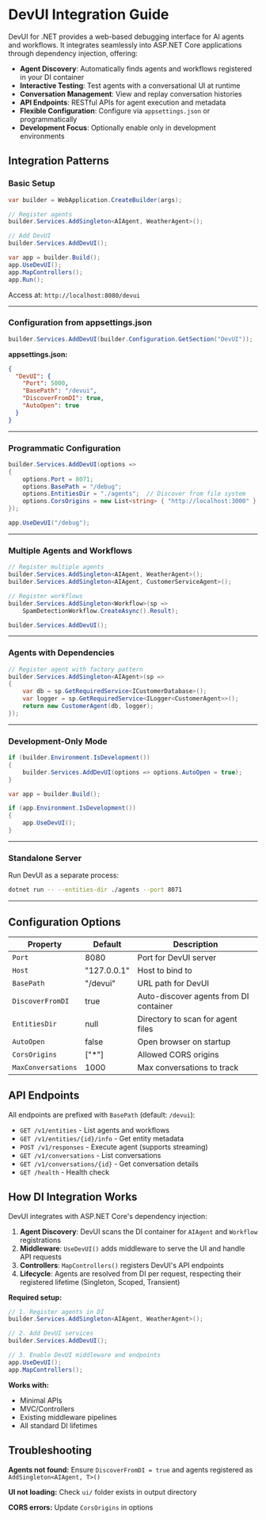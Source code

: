 # DevUI Integration Guide

DevUI for .NET provides a web-based debugging interface for AI agents and workflows. It integrates seamlessly into ASP.NET Core applications through dependency injection, offering:

- **Agent Discovery**: Automatically finds agents and workflows registered in your DI container
- **Interactive Testing**: Test agents with a conversational UI at runtime
- **Conversation Management**: View and replay conversation histories
- **API Endpoints**: RESTful APIs for agent execution and metadata
- **Flexible Configuration**: Configure via `appsettings.json` or programmatically
- **Development Focus**: Optionally enable only in development environments

## Integration Patterns

### Basic Setup

```csharp
var builder = WebApplication.CreateBuilder(args);

// Register agents
builder.Services.AddSingleton<AIAgent, WeatherAgent>();

// Add DevUI
builder.Services.AddDevUI();

var app = builder.Build();
app.UseDevUI();
app.MapControllers();
app.Run();
```

Access at: `http://localhost:8080/devui`

---

### Configuration from appsettings.json

```csharp
builder.Services.AddDevUI(builder.Configuration.GetSection("DevUI"));
```

**appsettings.json:**
```json
{
  "DevUI": {
    "Port": 5000,
    "BasePath": "/devui",
    "DiscoverFromDI": true,
    "AutoOpen": true
  }
}
```

---

### Programmatic Configuration

```csharp
builder.Services.AddDevUI(options =>
{
    options.Port = 8071;
    options.BasePath = "/debug";
    options.EntitiesDir = "./agents";  // Discover from file system
    options.CorsOrigins = new List<string> { "http://localhost:3000" };
});

app.UseDevUI("/debug");
```

---

### Multiple Agents and Workflows

```csharp
// Register multiple agents
builder.Services.AddSingleton<AIAgent, WeatherAgent>();
builder.Services.AddSingleton<AIAgent, CustomerServiceAgent>();

// Register workflows
builder.Services.AddSingleton<Workflow>(sp =>
    SpamDetectionWorkflow.CreateAsync().Result);

builder.Services.AddDevUI();
```

---

### Agents with Dependencies

```csharp
// Register agent with factory pattern
builder.Services.AddSingleton<AIAgent>(sp =>
{
    var db = sp.GetRequiredService<ICustomerDatabase>();
    var logger = sp.GetRequiredService<ILogger<CustomerAgent>>();
    return new CustomerAgent(db, logger);
});
```

---

### Development-Only Mode

```csharp
if (builder.Environment.IsDevelopment())
{
    builder.Services.AddDevUI(options => options.AutoOpen = true);
}

var app = builder.Build();

if (app.Environment.IsDevelopment())
{
    app.UseDevUI();
}
```

---

### Standalone Server

Run DevUI as a separate process:

```bash
dotnet run -- --entities-dir ./agents --port 8071
```

---

## Configuration Options

| Property | Default | Description |
|----------|---------|-------------|
| `Port` | 8080 | Port for DevUI server |
| `Host` | "127.0.0.1" | Host to bind to |
| `BasePath` | "/devui" | URL path for DevUI |
| `DiscoverFromDI` | true | Auto-discover agents from DI container |
| `EntitiesDir` | null | Directory to scan for agent files |
| `AutoOpen` | false | Open browser on startup |
| `CorsOrigins` | ["*"] | Allowed CORS origins |
| `MaxConversations` | 1000 | Max conversations to track |

## API Endpoints

All endpoints are prefixed with `BasePath` (default: `/devui`):

- `GET /v1/entities` - List agents and workflows
- `GET /v1/entities/{id}/info` - Get entity metadata
- `POST /v1/responses` - Execute agent (supports streaming)
- `GET /v1/conversations` - List conversations
- `GET /v1/conversations/{id}` - Get conversation details
- `GET /health` - Health check

## How DI Integration Works

DevUI integrates with ASP.NET Core's dependency injection:

1. **Agent Discovery**: DevUI scans the DI container for `AIAgent` and `Workflow` registrations
2. **Middleware**: `UseDevUI()` adds middleware to serve the UI and handle API requests
3. **Controllers**: `MapControllers()` registers DevUI's API endpoints
4. **Lifecycle**: Agents are resolved from DI per request, respecting their registered lifetime (Singleton, Scoped, Transient)

**Required setup:**
```csharp
// 1. Register agents in DI
builder.Services.AddSingleton<AIAgent, WeatherAgent>();

// 2. Add DevUI services
builder.Services.AddDevUI();

// 3. Enable DevUI middleware and endpoints
app.UseDevUI();
app.MapControllers();
```

**Works with:**
- Minimal APIs
- MVC/Controllers
- Existing middleware pipelines
- All standard DI lifetimes

## Troubleshooting

**Agents not found:** Ensure `DiscoverFromDI = true` and agents registered as `AddSingleton<AIAgent, T>()`

**UI not loading:** Check `ui/` folder exists in output directory

**CORS errors:** Update `CorsOrigins` in options
